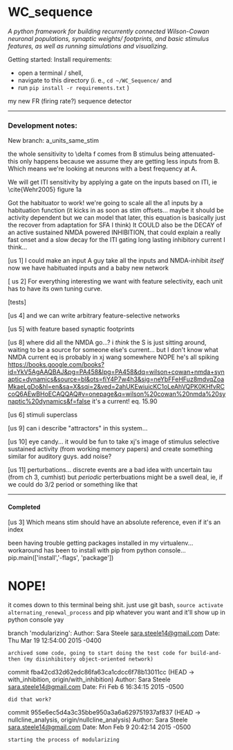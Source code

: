 # WC_sequence

_A python framework for building recurrently connected Wilson-Cowan neuronal populations,
synaptic weights/ footprints, and basic stimulus features, as well as running simulations 
and visualizing._


Getting started:
Install requirements:
- open a terminal / shell, 
- navigate to this directory 
(i. e., `cd ~/WC_Sequence/` and 
- run 
`pip install -r requirements.txt` )


my new FR (firing rate?) sequence detector

__________________________
### Development notes: 
New branch: a_units_same_stim

the whole sensitivity to \delta f comes from B stimulus being attenuated- 
this only happens because we assume they are getting less inputs from B. 
Which means we're looking at neurons with a best frequency at A.

We will get ITI sensitivity by applying a gate on the inputs based on ITI, ie \cite{Wehr2005} figure 1a

Got the habituator to work! we're going to scale all the a1 inputs by a 
habituation function (it kicks in as soon as stim offsets... maybe it should be activity dependent but 
we can model that later, this equation is basically just the recover from adaptation for SFA I think)
It COULD also be the DECAY of an active sustained NMDA powered INHIBITION, that could explain a really fast 
onset and a slow decay for the ITI gating long lasting inhibitory current I think...

[us 1]
I could make an input A guy take all the inputs and NMDA-inhibit _itself_
now we have habituated inputs and a baby new network

[ us 2]
For everything interesting we want with feature selectivity, each unit has to have its own tuning curve.

[tests]

[us 4]
and we can write arbitrary feature-selective networks

[us 5]
with feature based synaptic footprints

[us 8]
where did all the NMDA go...? i _think_ the S is just sitting around,
waiting to be a source for someone else's current... but I don't know what NMDA current eq is
probably in xj wang somewhere NOPE he's all spiking
https://books.google.com/books?id=YkV5AgAAQBAJ&pg=PA458&lpg=PA458&dq=wilson+cowan+nmda+synaptic+dynamics&source=bl&ots=fiY4P7w4h3&sig=neYbFFeHFuz8mdvqZoaMkaeLgDo&hl=en&sa=X&sqi=2&ved=2ahUKEwiuicKC1oLeAhVQPK0KHfvRCcoQ6AEwBHoECAQQAQ#v=onepage&q=wilson%20cowan%20nmda%20synaptic%20dynamics&f=false
it's a current! eq. 15.90

[us 6]
stimuli superclass

[us 9]
can i describe "attractors" in this system...

[us 10]
eye candy... it would be fun to take xj's image of stimulus selective sustained activity (from working memory papers) 
and create something similar for auditory guys.
add noise?

[us 11]
perturbations... discrete events are a bad idea with uncertain tau (from ch 3, cumhist)
but _periodic_ perterbuations might be a swell deal, ie, if we could do 3/2 period or something like that
<in phase vs out of phase>


____
#### Completed
[us 3]
Which means stim should have an absolute reference, even if it's an index


been having trouble getting packages installed in my virtualenv...
workaround has been to install with pip from python console...
pip.main(['install','-flags', 'package'])
# NOPE! 
it comes down to this terminal being shit. just use git bash,
`source activate alternating_renewal_process`
and pip whatever you want and it'll show up in python console yay

branch 'modularizing':
Author: Sara Steele <sara.steele14@gmail.com>
Date:   Thu Mar 19 12:54:00 2015 -0400

    archived some code, going to start doing the test code for build-and-then (my disinhibitory object-oriented network)


commit fba42cd32d62edc86fa63ca1cdcc6f78b13011cc (HEAD -> with_inhibition, origin/with_inhibition)
Author: Sara Steele <sara.steele14@gmail.com>
Date:   Fri Feb 6 16:34:15 2015 -0500

    did that work?

commit 955e6ec5d4a3c35bbe950a3a6a629751937af837 (HEAD -> nullcline_analysis, origin/nullcline_analysis)
Author: Sara Steele <sara.steele14@gmail.com>
Date:   Mon Feb 9 20:42:14 2015 -0500

    starting the process of modularizing
